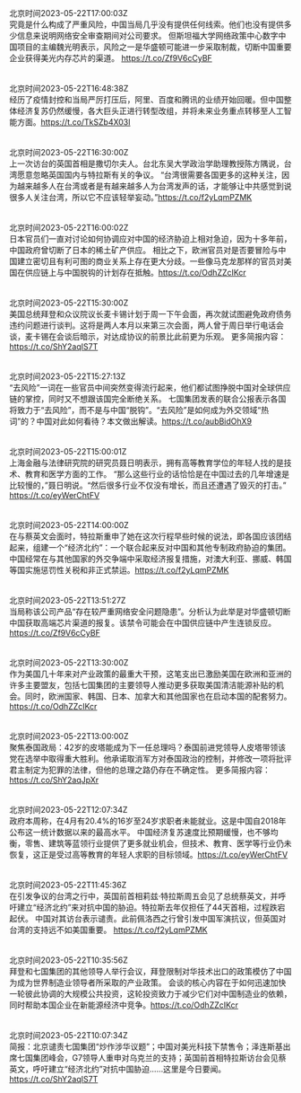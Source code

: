 北京时间2023-05-22T17:00:03Z<br>究竟是什么构成了严重风险，中国当局几乎没有提供任何线索。他们也没有提供多少信息来说明网络安全审查期间对公司要求。
但斯坦福大学网络政策中心数字中国项目的主编魏光明表示，风险之一是华盛顿可能进一步采取制裁，切断中国重要企业获得美光内存芯片的渠道。 https://t.co/Zf9V6cCyBF<br><br><br>北京时间2023-05-22T16:48:38Z<br>经历了疫情封控和当局严厉打压后，阿里、百度和腾讯的业绩开始回暖。但中国整体经济复苏仍然缓慢，各大巨头正进行转型改组，并将未来业务重点转移至人工智能方面。https://t.co/TkSZb4X03I<br><br><br>北京时间2023-05-22T16:30:00Z<br>上一次访台的英国首相是撒切尔夫人。台北东吴大学政治学助理教授陈方隅说，台湾愿意忽略英国国内与特拉斯有关的争议。
“台湾很需要各国更多的这种关注，因为越来越多人在台湾或者是有越来越多人为台湾发声的话，才能够让中共感觉到说很多人关注台湾，所以它不应该轻举妄动。”https://t.co/f2yLqmPZMK<br><br><br>北京时间2023-05-22T16:00:02Z<br>日本官员们一直对讨论如何协调应对中国的经济胁迫上相对急迫，因为十多年前，中国政府曾切断了日本的稀土矿产供应。
相比之下，欧洲官员对是否要冒险与中国建立密切且有利可图的商业关系上存在更大分歧。一些像马克龙那样的官员对美国在供应链上与中国脱钩的计划存在抵触。https://t.co/OdhZZcIKcr<br><br><br>北京时间2023-05-22T15:30:00Z<br>美国总统拜登和众议院议长麦卡锡计划于周一下午会面，再次就试图避免政府债务违约问题进行谈判。这将是两人本月以来第三次会面，两人曾于周日举行电话会谈，麦卡锡在会谈后暗示，对达成协议的前景比此前更为乐观。
更多简报内容： https://t.co/ShY2aqIS7T<br><br><br>北京时间2023-05-22T15:27:13Z<br>“去风险”一词在一些官员中间突然变得流行起来，他们都试图挣脱中国对全球供应链的掌控，同时又不想跟该国完全断绝关系。
七国集团发表的联合公报表示各国将致力于“去风险”，而不是与中国“脱钩”。“去风险”是如何成为外交领域“热词”的？中国对此如何看待？本文做出解读。https://t.co/aubBidOhX9<br><br><br>北京时间2023-05-22T15:00:01Z<br>上海金融与法律研究院的研究员聂日明表示，拥有高等教育学位的年轻人找的是技术、教育和医学方面的工作。
“那么这些行业的话恰恰是在中国过去的几年增速是比较慢的，”聂日明说。“然后很多行业不仅没有增长，而且还遭遇了毁灭的打击。” https://t.co/eyWerChtFV<br><br><br>北京时间2023-05-22T14:00:00Z<br>在与蔡英文会面时，特拉斯重申了她在这次行程早些时候的说法，即各国应该团结起来，组建一个“经济北约”：一个联合起来反对中国和其他专制政府胁迫的集团。
中国经常在与其他国家的外交争端中采取经济报复措施，对澳大利亚、挪威、韩国等国实施惩罚性关税和非正式禁运。https://t.co/f2yLqmPZMK<br><br><br>北京时间2023-05-22T13:51:27Z<br>当局称该公司产品“存在较严重网络安全问题隐患”。分析认为此举是对华盛顿切断中国获取高端芯片渠道的报复。该禁令可能会在中国供应链中产生连锁反应。https://t.co/Zf9V6cCyBF<br><br><br>北京时间2023-05-22T13:30:00Z<br>作为美国几十年来对产业政策的最重大干预，这笔支出已激励美国在欧洲和亚洲的许多主要盟友，包括七国集团的主要领导人推动更多获取美国清洁能源补贴的机会。同时，欧洲国家、韩国、日本、加拿大和其他国家也在启动本国的配套努力。 https://t.co/OdhZZcIKcr<br><br><br>北京时间2023-05-22T13:00:00Z<br>聚焦泰国政局：42岁的皮塔能成为下一任总理吗？泰国前进党领导人皮塔带领该党在选举中取得重大胜利。他承诺取消军方对泰国政治的控制，并修改一项将批评君主制定为犯罪的法律，但他的总理之路仍存在不确定性。
更多简报内容： https://t.co/ShY2aqJpXr<br><br><br>北京时间2023-05-22T12:07:34Z<br>政府本周称，在4月有20.4%的16岁至24岁求职者未能就业。这是中国自2018年公布这一统计数据以来的最高水平。
中国经济复苏速度比预期缓慢，也不够均衡，零售、建筑等蓝领行业提供了更多就业机会，但技术、教育、医学等行业仍未恢复，这正是受过高等教育的年轻人求职的目标领域。https://t.co/eyWerChtFV<br><br><br>北京时间2023-05-22T11:45:36Z<br>在引发争议的台湾之行中，英国前首相莉兹·特拉斯周五会见了总统蔡英文，并呼吁建立“经济北约”来对抗中国的胁迫。特拉斯去年仅担任了44天首相，过程跌宕起伏。
中国对其访台表示谴责。此前佩洛西之行曾引发中国军演抗议，但英国对台湾的支持远不如美国重要。
https://t.co/f2yLqmPZMK<br><br><br>北京时间2023-05-22T10:35:56Z<br>拜登和七国集团的其他领导人举行会议，拜登限制对华技术出口的政策模仿了中国为成为世界制造业领导者所采取的产业政策。
会谈的核心内容在于如何迅速加快一轮彼此协调的大规模公共投资，这轮投资致力于减少它们对中国制造业的依赖，同时帮助本国企业在新能源经济中竞争。https://t.co/OdhZZcIKcr<br><br><br>北京时间2023-05-22T10:07:34Z<br>简报：北京谴责七国集团“炒作涉华议题”；中国对美光科技下禁售令；泽连斯基出席七国集团峰会，G7领导人重申对乌克兰的支持；英国前首相特拉斯访台会见蔡英文，呼吁建立“经济北约”对抗中国胁迫……这里是今日要闻。https://t.co/ShY2aqIS7T<br><br><br>